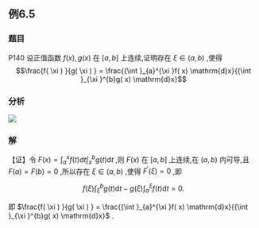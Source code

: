## 例6.5
### 题目
P140 设正值函数 $f( x), g( x)$ 在 $\lbrack {a, b}\rbrack$ 上连续,证明存在 $\xi \in ( {a, b})$ ,使得
$$\frac{f( \xi ) }{g( \xi ) } = \frac{{\int }_{a}^{\xi }f( x) \mathrm{d}x}{{\int }_{\xi }^{b}g( x) \mathrm{d}x}$$
### 分析
![](https://img.hwenyi.tech/202410071635705.webp)
### 解
【证】令 $F( x) = {\int }_{a}^{x}f( t) \mathrm{d}t{\int }_{x}^{b}g( t) \mathrm{d}t$ ,则 $F( x)$ 在 $\lbrack {a, b}\rbrack$ 上连续,在 $( {a, b})$ 内可导,且 $F( a) = F( b) = 0$ ,所以存在 $\xi \in ( {a, b})$ ,使得 ${F}^{\prime }( \xi ) = 0$ ,即

$$
f( \xi ) {\int }_{\xi }^{b}g( t) \mathrm{d}t - g( \xi ) {\int }_{a}^{\xi }f( t) \mathrm{d}t = 0.
$$

即 $\frac{f( \xi ) }{g( \xi ) } = \frac{{\int }_{a}^{\xi }f( x) \mathrm{d}x}{{\int }_{\xi }^{b}g( x) \mathrm{d}x}$ .

